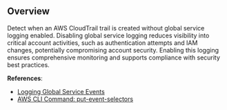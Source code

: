 <!-- Restricting to CLI-based events, as console requests show all fields while CLI only shows updated fields. -->

## Overview

Detect when an AWS CloudTrail trail is created without global service logging enabled. Disabling global service logging reduces visibility into critical account activities, such as authentication attempts and IAM changes, potentially compromising account security. Enabling this logging ensures comprehensive monitoring and supports compliance with security best practices.

**References**:
- [Logging Global Service Events](https://docs.aws.amazon.com/awscloudtrail/latest/userguide/logging-management-events-with-cloudtrail.html)
- [AWS CLI Command: put-event-selectors](https://awscli.amazonaws.com/v2/documentation/api/latest/reference/cloudtrail/put-event-selectors.html)